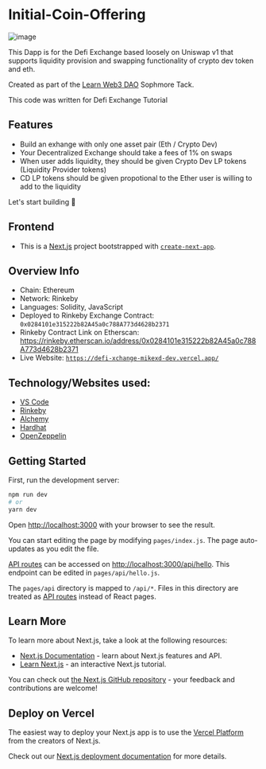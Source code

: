 # Initial-Coin-Offering

![image](https://i.imgur.com/78uY3Mm_d.webp?maxwidth=1520&fidelity=grand)

This Dapp is for the Defi Exchange based loosely on Uniswap v1 that supports liquidity provision and swapping functionality of crypto dev token and eth.

Created as part of the [Learn Web3 DAO](https://www.learnweb3.io/) Sophmore Tack.

This code was written for Defi Exchange Tutorial

## Features

- Build an exhange with only one asset pair (Eth / Crypto Dev)
- Your Decentralized Exchange should take a fees of 1% on swaps
- When user adds liquidity, they should be given Crypto Dev LP tokens (Liquidity Provider tokens)
- CD LP tokens should be given propotional to the Ether user is willing to add to the liquidity

Let's start building 🚀

## Frontend 

- This is a [Next.js](https://nextjs.org/) project bootstrapped with [`create-next-app`](https://github.com/vercel/next.js/tree/canary/packages/create-next-app).


## Overview Info

- Chain: Ethereum
- Network: Rinkeby
- Languages: Solidity, JavaScript
- Deployed to Rinkeby Exchange Contract: `0x0284101e315222b82A45a0c788A773d4628b2371`
- Rinkeby Contract Link on Etherscan: https://rinkeby.etherscan.io/address/0x0284101e315222b82A45a0c788A773d4628b2371
- Live Website: [`https://defi-xchange-mikexd-dev.vercel.app/`](https://defi-xchange-mikexd-dev.vercel.app/)


## Technology/Websites used:

- [VS Code](https://code.visualstudio.com/)
- [Rinkeby](https://www.rinkeby.io/#stats)
- [Alchemy](https://www.alchemy.com/)
- [Hardhat](https://hardhat.org/)
- [OpenZeppelin](https://www.openzeppelin.com/)

## Getting Started

First, run the development server:

```bash
npm run dev
# or
yarn dev
```

Open [http://localhost:3000](http://localhost:3000) with your browser to see the result.

You can start editing the page by modifying `pages/index.js`. The page auto-updates as you edit the file.

[API routes](https://nextjs.org/docs/api-routes/introduction) can be accessed on [http://localhost:3000/api/hello](http://localhost:3000/api/hello). This endpoint can be edited in `pages/api/hello.js`.

The `pages/api` directory is mapped to `/api/*`. Files in this directory are treated as [API routes](https://nextjs.org/docs/api-routes/introduction) instead of React pages.

## Learn More

To learn more about Next.js, take a look at the following resources:

- [Next.js Documentation](https://nextjs.org/docs) - learn about Next.js features and API.
- [Learn Next.js](https://nextjs.org/learn) - an interactive Next.js tutorial.

You can check out [the Next.js GitHub repository](https://github.com/vercel/next.js/) - your feedback and contributions are welcome!

## Deploy on Vercel

The easiest way to deploy your Next.js app is to use the [Vercel Platform](https://vercel.com/new?utm_medium=default-template&filter=next.js&utm_source=create-next-app&utm_campaign=create-next-app-readme) from the creators of Next.js.

Check out our [Next.js deployment documentation](https://nextjs.org/docs/deployment) for more details.
